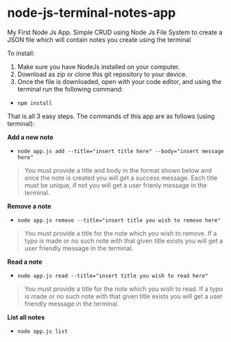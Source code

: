 # node-js-terminal-notes-app
My First Node Js App. Simple CRUD using Node Js File System to create a JSON file which will contain notes you create using the terminal

To install: 
1. Make sure you have NodeJs installed on your computer.
2. Download as zip or clone this git repository to your device.
3. Once the file is downloaded, open with your code editor, and using the terminal run the following command: 
- `npm install` 

That is all 3 easy steps. The commands of this app are as follows (using terminal):

<b>Add a new note</b> 
- `node app.js add --title="insert title here" --body="insert message here"`
>You must provide a title and body in the format shown below and once the note is created you will get a success message. Each title must be unique, if not you will get a user frienly message in the terminal.

<b>Remove a note</b> 
- `node app.js remove --title="insert title you wish to remove here"`
>You must provide a title for the note which you wish to remove. If a typo is made  or no such note with that given title exists you will get a user friendly message in the terminal.

<b>Read a note</b> 
- `node app.js read --title="insert title you wish to read here"`
>You must provide a title for the note which you wish to read. If a typo is made  or no such note with that given title exists you will get a user friendly message in the terminal.

<b>List all notes</b> 
- `node app.js list`
